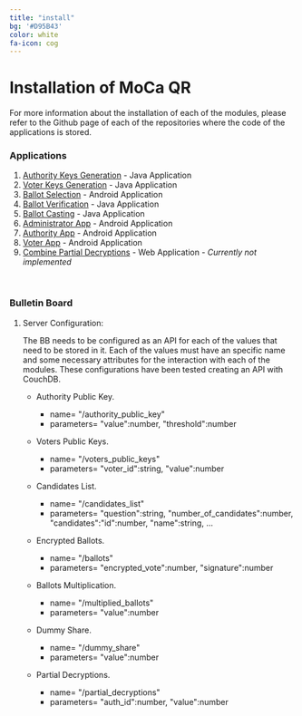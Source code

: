 ```yaml
---
title: "install"
bg: '#D95B43'
color: white
fa-icon: cog
---
```


# Installation of MoCa QR

For more information about the installation of each of the modules, please refer to the Github page of each of the repositories where the code of the applications is stored.

### Applications

1. [Authority Keys Generation](https://www.github.com/niclabs/moca-auth-keys-generator) - Java Application
2. [Voter Keys Generation](https://www.github.com/niclabs/moca-voter-keys-generator) - Java Application
3. [Ballot Selection](https://www.github.com/niclabs/moca-ballot-selection) - Android Application
4. [Ballot Verification](https://www.github.com/niclabs/moca-ballot-verification) - Java Application
5. [Ballot Casting](https://www.github.com/niclabs/moca-ballot-casting) - Java Application
6. [Administrator App](https://www.github.com/niclabs/moca-administrator-app) - Android Application
7. [Authority App](https://www.github.com/niclabs/moca-authority-app) - Android Application
8. [Voter App](https://www.github.com/niclabs/moca-voter-app) - Android Application
9. [Combine Partial Decryptions]() - Web Application - *Currently not implemented*

<br/>

### Bulletin Board
1. Server Configuration:

    The BB needs to be configured as an API for each of the values that need to be stored in it. Each of the values must have an specific name and some necessary attributes for the interaction with each of the modules. These configurations have been tested creating an API with CouchDB.
    
    * Authority Public Key.
        - name= "/authority_public_key"
        - parameters= "value":number, "threshold":number
        
    * Voters Public Keys.
        - name= "/voters_public_keys"
        - parameters= "voter_id":string, "value":number
    
    * Candidates List.
        - name= "/candidates_list"
        - parameters= "question":string, "number_of_candidates":number, "candidates":"id":number, "name":string, ... 
        
    * Encrypted Ballots.
        - name= "/ballots"
        - parameters= "encrypted_vote":number, "signature":number
        
    * Ballots Multiplication.
        - name= "/multiplied_ballots"
        - parameters= "value":number
        
    * Dummy Share.
        - name= "/dummy_share"
        - parameters= "value":number
        
    * Partial Decryptions.
        - name= "/partial_decryptions"
        - parameters= "auth_id":number, "value":number
